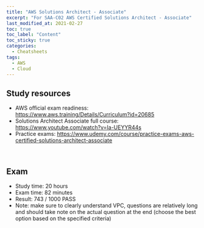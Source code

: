```yaml
---
title: "AWS Solutions Architect - Associate"
excerpt: "For SAA-C02 AWS Certified Solutions Architect - Associate"
last_modified_at: 2021-02-27
toc: true
toc_label: "Content"
toc_sticky: true
categories:
  - Cheatsheets
tags:
  - AWS
  - Cloud
---
```


## Study resources
- AWS official exam readiness: <https://www.aws.training/Details/Curriculum?id=20685>
- Solutions Architect Associate full course: <https://www.youtube.com/watch?v=Ia-UEYYR44s>
- Practice exams: <https://www.udemy.com/course/practice-exams-aws-certified-solutions-architect-associate>

<br>

## Exam
- Study time: 20 hours
- Exam time: 82 minutes
- Result: 743 / 1000 PASS
- Note: make sure to clearly understand VPC, questions are relatively long and should take note on the actual question at the end (choose the best option based on the specified criteria)

<br>
